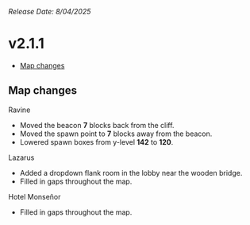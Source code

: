 _Release Date: 8/04/2025_

# v2.1.1

- [Map changes](#map-changes)

## Map changes

Ravine

- Moved the beacon **7** blocks back from the cliff.
- Moved the spawn point to **7** blocks away from the beacon.
- Lowered spawn boxes from y-level **142** to **120**.

Lazarus

- Added a dropdown flank room in the lobby near the wooden bridge.
- Filled in gaps throughout the map.

Hotel Monseñor

- Filled in gaps throughout the map.
